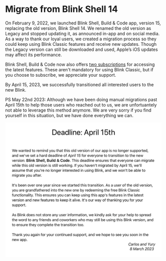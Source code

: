 # Migrate from Blink Shell 14

On February 9, 2022, we launched Blink Shell, Build & Code app, version 15, replacing the old version, Blink Shell 14. We renamed the old version as Legacy and stopped updating it, as announced in-app and on social media. As a way to thank our loyal users, we created a migration process so they could keep using Blink Classic features and receive new updates. Though the Legacy version can still be downloaded and used, Apple’s iOS updates may affect its performance.

Blink Shell, Build & Code now also offers [two subscriptions](https://blink.sh/#choose-package) for accessing the latest features. These aren't mandatory for using Blink Classic, but if you choose to subscribe, we appreciate your support.

By April 15, 2023, we successfully transitioned all interested users to the new Blink.

PS May 22nd 2023: Although we have been doing manual migrations past April 15th to help those users who reached out to us, we are unfortuantely not able to leverage this method anymore. We are very sorry if you find yourself in this situation, but we have done everything we can.

![img](./migration/letter.png)

